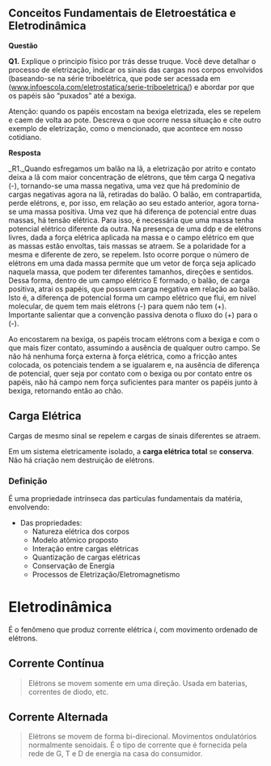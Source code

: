 ## Conceitos Fundamentais de Eletroestática e Eletrodinâmica

__Questão__

__Q1.__ Explique o principio físico por trás desse truque. Você deve detalhar o processo de eletrização, indicar os sinais das cargas nos corpos envolvidos (baseando-se na série triboelétrica, que pode ser acessada em (www.infoescola.com/eletrostatica/serie-triboeletrica/) e abordar por que os papéis são “puxados” até a bexiga.


Atenção: quando os papéis encostam na bexiga eletrizada, eles se repelem e caem de volta ao pote. Descreva o que ocorre nessa situação e cite outro exemplo de eletrização, como o mencionado, que acontece em nosso cotidiano.

__Resposta__

_R1._Quando esfregamos um balão na lã, a eletrização por atrito e contato deixa a lã com maior concentração de elétrons, que têm carga Q negativa (-), tornando-se uma massa negativa, uma vez que há predomínio de cargas negativas agora na lã, retiradas do balão. O balão, em contrapartida, perde elétrons, e, por isso, em relação ao seu estado anterior, agora torna-se uma massa positiva.
Uma vez que há diferença de potencial entre duas massas, há tensão elétrica. Para isso, é necessária que uma massa tenha potencial elétrico diferente da outra. Na presença de uma ddp e de elétrons livres, dada a força elétrica aplicada na massa e o campo elétrico em que as massas estão envoltas, tais massas se atraem. Se a polaridade for a mesma e diferente de zero, se repelem. Isto ocorre porque o número de elétrons em uma dada massa permite que um vetor de força seja aplicado naquela massa, que podem ter diferentes tamanhos, direções e sentidos. Dessa forma, dentro de um campo elétrico E formado, o balão, de carga positiva, atrai os papéis, que possuem carga negativa em relação ao balão. Isto é, a diferença de potencial forma um campo elétrico que flui, em nível molecular, de quem tem mais elétrons (-) para quem não tem (+). Importante salientar que a convenção passiva denota o fluxo do (+) para o (-).

Ao encostarem na bexiga, os papéis trocam elétrons com a bexiga e com o que mais fizer contato, assumindo a ausência de qualquer outro campo. Se não há nenhuma força externa à força elétrica, como a fricção antes colocada, os potenciais tendem a se igualarem e, na ausência de diferença de potencial, quer seja por contato com o bexiga ou por contato entre os papéis, não há campo nem força suficientes para manter os papéis junto à bexiga, retornando então ao chão.

## Carga Elétrica

Cargas de mesmo sinal se repelem e cargas de sinais diferentes se atraem.

Em um sistema eletricamente isolado, a __carga elétrica total__ se __conserva__. Não há criação nem destruição de elétrons.

### Definição

É uma propriedade intrínseca das partículas fundamentais da matéria, envolvendo:

- Das propriedades:
  + Natureza elétrica dos corpos
  + Modelo atômico proposto
  + Interação entre cargas elétricas
  + Quantização de cargas elétricas
  + Conservação de Energia
  + Processos de Eletrização/Eletromagnetismo

# Eletrodinâmica

É o fenômeno que produz corrente elétrica $i$, com movimento ordenado de elétrons.

## Corrente Contínua

> Elétrons se movem somente em uma direção. Usada em baterias, correntes de diodo, etc.

## Corrente Alternada

> Elétrons se movem de forma bi-direcional. Movimentos ondulatórios normalmente senoidais. É o tipo de corrente que é fornecida pela rede de G, T e D de energia na casa do consumidor.